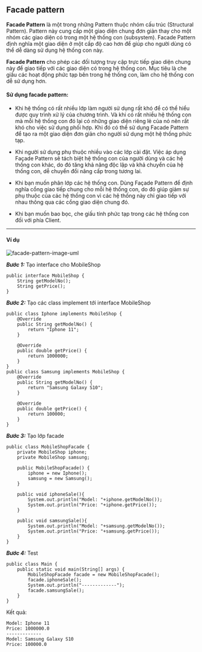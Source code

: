 ## Facade pattern
**Facade Pattern** là một trong những Pattern thuộc nhóm cấu trúc (Structural Pattern). Pattern này cung cấp một giao diện chung đơn giản thay cho một nhóm các giao diện có trong một hệ thống con (subsystem). Facade Pattern định nghĩa một giao diện ở một cấp độ cao hơn để giúp cho người dùng có thể dễ dàng sử dụng hệ thống con này.

**Facade Pattern** cho phép các đối tượng truy cập trực tiếp giao diện chung này để giao tiếp với các giao diện có trong hệ thống con. Mục tiêu là che giấu các hoạt động phức tạp bên trong hệ thống con, làm cho hệ thống con dễ sử dụng hơn.

#### Sử dụng facade pattern:
- Khi hệ thống có rất nhiều lớp làm người sử dụng rất khó để có thể hiểu được quy trình xử lý của chương trình. Và khi có rất nhiều hệ thống con mà mỗi hệ thống con đó lại có những giao diện riêng lẻ của nó nên rất khó cho việc sử dụng phối hợp. Khi đó có thể sử dụng Facade Pattern để tạo ra một giao diện đơn giản cho người sử dụng một hệ thống phức tạp.

- Khi người sử dụng phụ thuộc nhiều vào các lớp cài đặt. Việc áp dụng Façade Pattern sẽ tách biệt hệ thống con của người dùng và các hệ thống con khác, do đó tăng khả năng độc lập và khả chuyển của hệ thống con, dễ chuyển đổi nâng cấp trong tương lai.

- Khi bạn muốn phân lớp các hệ thống con. Dùng Façade Pattern để định nghĩa cổng giao tiếp chung cho mỗi hệ thống con, do đó giúp giảm sự phụ thuộc của các hệ thống con vì các hệ thống này chỉ giao tiếp với nhau thông qua các cổng giao diện chung đó.

- Khi bạn muốn bao bọc, che giấu tính phức tạp trong các hệ thống con đối với phía Client.
----

#### Ví dụ

![facade-pattern-image-uml](https://github.com/minhchauptit/design-pattern-learning/blob/master/src/facade_pattern/facade-pattern-uml-demo.png?raw=true)

**_Bước 1:_** Tạo interface cho MobileShop
````
public interface MobileShop {
    String getModelNo();
    String getPrice();
}
````

**_Bước 2:_** Tạo các class implement tới interface MobileShop
````
public class Iphone implements MobileShop {
    @Override
    public String getModelNo() {
        return "Iphone 11";
    }

    @Override
    public double getPrice() {
        return 1000000;
    }
}
public class Samsung implements MobileShop {
    @Override
    public String getModelNo() {
        return "Samsung Galaxy S10";
    }

    @Override
    public double getPrice() {
        return 100000;
    }
}
````

**_Bước 3:_** Tạo lớp facade
````
public class MobileShopFacade {
    private MobileShop iphone;
    private MobileShop samsung;

    public MobileShopFacade() {
        iphone = new Iphone();
        samsung = new Samsung();
    }

    public void iphoneSale(){
        System.out.println("Model: "+iphone.getModelNo());
        System.out.println("Price: "+iphone.getPrice());
    }

    public void samsungSale(){
        System.out.println("Model: "+samsung.getModelNo());
        System.out.println("Price: "+samsung.getPrice());
    }
}
````

**_Bước 4:_** Test
````
public class Main {
    public static void main(String[] args) {
        MobileShopFacade facade = new MobileShopFacade();
        facade.iphoneSale();
        System.out.println("-------------");
        facade.samsungSale();
    }
}
````

Kết quả:
````
Model: Iphone 11
Price: 1000000.0
-------------
Model: Samsung Galaxy S10
Price: 100000.0
````